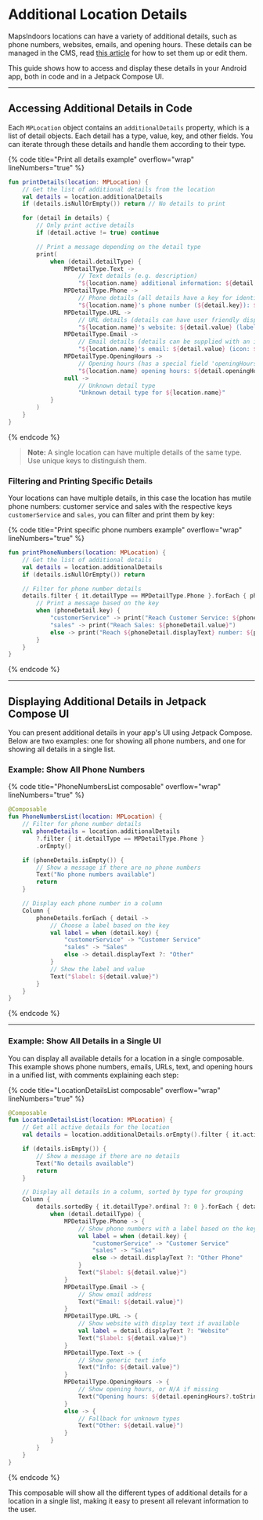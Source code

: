 
# Additional Location Details

MapsIndoors locations can have a variety of additional details, such as phone numbers, websites, emails, and opening hours. These details can be managed in the CMS, read [this article](products/cms/additional-location-details.md) for how to set them up or edit them.

This guide shows how to access and display these details in your Android app, both in code and in a Jetpack Compose UI.

---

## Accessing Additional Details in Code

Each `MPLocation` object contains an `additionalDetails` property, which is a list of detail objects. Each detail has a type, value, key, and other fields. You can iterate through these details and handle them according to their type.

{% code title="Print all details example" overflow="wrap" lineNumbers="true" %}
```kotlin
fun printDetails(location: MPLocation) {
    // Get the list of additional details from the location
    val details = location.additionalDetails
    if (details.isNullOrEmpty()) return // No details to print

    for (detail in details) {
        // Only print active details
        if (detail.active != true) continue

        // Print a message depending on the detail type
        print(
            when (detail.detailType) {
                MPDetailType.Text ->
                    // Text details (e.g. description)
                    "${location.name} additional information: ${detail.value}"
                MPDetailType.Phone ->
                    // Phone details (all details have a key for identification)
                    "${location.name}'s phone number (${detail.key}): ${detail.value}"
                MPDetailType.URL ->
                    // URL details (details can have user friendly display text)
                    "${location.name}'s website: ${detail.value} (label: ${detail.displayText})"
                MPDetailType.Email ->
                    // Email details (details can be supplied with an icon URL)
                    "${location.name}'s email: ${detail.value} (icon: ${detail.icon})"
                MPDetailType.OpeningHours ->
                    // Opening hours (has a special field 'openingHours' that is only used for this)
                    "${location.name} opening hours: ${detail.openingHours?.toString()}"
                null ->
                    // Unknown detail type
                    "Unknown detail type for ${location.name}"
            }
        )
    }
}
```
{% endcode %}

> **Note:** A single location can have multiple details of the same type. Use unique keys to distinguish them.

### Filtering and Printing Specific Details

Your locations can have multiple details, in this case the location has mutile phone numbers: customer service and sales with the respective keys `customerService` and `sales`, you can filter and print them by key:

{% code title="Print specific phone numbers example" overflow="wrap" lineNumbers="true" %}
```kotlin
fun printPhoneNumbers(location: MPLocation) {
    // Get the list of additional details
    val details = location.additionalDetails
    if (details.isNullOrEmpty()) return

    // Filter for phone number details
    details.filter { it.detailType == MPDetailType.Phone }.forEach { phoneDetail ->
        // Print a message based on the key
        when (phoneDetail.key) {
            "customerService" -> print("Reach Customer Service: ${phoneDetail.value}")
            "sales" -> print("Reach Sales: ${phoneDetail.value}")
            else -> print("Reach ${phoneDetail.displayText} number: ${phoneDetail.value}")
        }
    }
}
```
{% endcode %}

---

## Displaying Additional Details in Jetpack Compose UI

You can present additional details in your app's UI using Jetpack Compose. Below are two examples: one for showing all phone numbers, and one for showing all details in a single list.

### Example: Show All Phone Numbers

{% code title="PhoneNumbersList composable" overflow="wrap" lineNumbers="true" %}
```kotlin
@Composable
fun PhoneNumbersList(location: MPLocation) {
    // Filter for phone number details
    val phoneDetails = location.additionalDetails
        ?.filter { it.detailType == MPDetailType.Phone }
        .orEmpty()

    if (phoneDetails.isEmpty()) {
        // Show a message if there are no phone numbers
        Text("No phone numbers available")
        return
    }

    // Display each phone number in a column
    Column {
        phoneDetails.forEach { detail ->
            // Choose a label based on the key
            val label = when (detail.key) {
                "customerService" -> "Customer Service"
                "sales" -> "Sales"
                else -> detail.displayText ?: "Other"
            }
            // Show the label and value
            Text("$label: ${detail.value}")
        }
    }
}
```
{% endcode %}

---

### Example: Show All Details in a Single UI

You can display all available details for a location in a single composable. This example shows phone numbers, emails, URLs, text, and opening hours in a unified list, with comments explaining each step:

{% code title="LocationDetailsList composable" overflow="wrap" lineNumbers="true" %}
```kotlin
@Composable
fun LocationDetailsList(location: MPLocation) {
    // Get all active details for the location
    val details = location.additionalDetails.orEmpty().filter { it.active == true }

    if (details.isEmpty()) {
        // Show a message if there are no details
        Text("No details available")
        return
    }

    // Display all details in a column, sorted by type for grouping
    Column {
        details.sortedBy { it.detailType?.ordinal ?: 0 }.forEach { detail ->
            when (detail.detailType) {
                MPDetailType.Phone -> {
                    // Show phone numbers with a label based on the key
                    val label = when (detail.key) {
                        "customerService" -> "Customer Service"
                        "sales" -> "Sales"
                        else -> detail.displayText ?: "Other Phone"
                    }
                    Text("$label: ${detail.value}")
                }
                MPDetailType.Email -> {
                    // Show email address
                    Text("Email: ${detail.value}")
                }
                MPDetailType.URL -> {
                    // Show website with display text if available
                    val label = detail.displayText ?: "Website"
                    Text("$label: ${detail.value}")
                }
                MPDetailType.Text -> {
                    // Show generic text info
                    Text("Info: ${detail.value}")
                }
                MPDetailType.OpeningHours -> {
                    // Show opening hours, or N/A if missing
                    Text("Opening hours: ${detail.openingHours?.toString() ?: "N/A"}")
                }
                else -> {
                    // Fallback for unknown types
                    Text("Other: ${detail.value}")
                }
            }
        }
    }
}
```
{% endcode %}

This composable will show all the different types of additional details for a location in a single list, making it easy to present all relevant information to the user.
